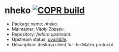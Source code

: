 nheko [![COPR build](https://copr.fedorainfracloud.org/coprs/xvitaly/matrix/package/nheko/status_image/last_build.png)](https://copr.fedorainfracloud.org/coprs/xvitaly/matrix/package/nheko/)
================

 * Package name:		*nheko*.
 * Maintainer:			*Vitaly Zaitsev*.
 * Repository:			*fedora upstream*.
 * Upstream status:		[*available*](https://apps.fedoraproject.org/packages/nheko).
 * Description:			desktop client for the Matrix protocol.
